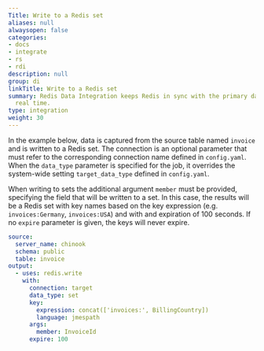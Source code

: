 ```yaml
---
Title: Write to a Redis set
aliases: null
alwaysopen: false
categories:
- docs
- integrate
- rs
- rdi
description: null
group: di
linkTitle: Write to a Redis set
summary: Redis Data Integration keeps Redis in sync with the primary database in near
  real time.
type: integration
weight: 30
---
```


In the example below, data is captured from the source table named `invoice` and is written to a Redis set. The connection is an optional parameter that must refer to the corresponding connection name defined in `config.yaml`. When the `data_type` parameter is specified for the job, it overrides the system-wide setting `target_data_type` defined in `config.yaml`. 

When writing to sets the additional argument `member` must be provided, specifying the field that will be written to a set. In this case, the results will be a Redis set with key names based on the key expression (e.g. `invoices:Germany`, `invoices:USA`) and with and expiration of 100 seconds. If no `expire` parameter is given, the keys will never expire.    

```yaml
source:
  server_name: chinook
  schema: public
  table: invoice
output:
  - uses: redis.write
    with:
      connection: target
      data_type: set
      key:
        expression: concat(['invoices:', BillingCountry])
        language: jmespath
      args:
        member: InvoiceId
      expire: 100
```